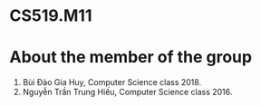 # CS519.M11
# About the member of the group
1. Bùi Đào Gia Huy, Computer Science class 2018.
2. Nguyễn Trần Trung Hiếu, Computer Science class 2016.
